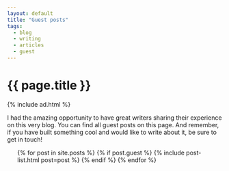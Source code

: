 ```yaml
---
layout: default
title: "Guest posts"
tags:
  - blog
  - writing
  - articles
  - guest
---
```


# {{ page.title }}

{% include ad.html %}

I had the amazing opportunity to have great writers sharing their experience on this very blog. You can find all guest posts on this page. And remember, if you have built something cool and would like to write about it, be sure to get in touch!

<ul class="list">
{% for post in site.posts %}
  {% if post.guest %}
    {% include post-list.html post=post %}
  {% endif %}
{% endfor %}
</ul>
